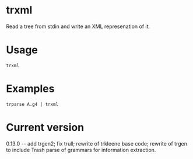 # trxml

Read a tree from stdin and write an XML represenation of it.

# Usage

    trxml

# Examples

    trparse A.g4 | trxml

# Current version

0.13.0 -- add trgen2; fix trull; rewrite of trkleene base code; rewrite of trgen to include Trash parse of grammars for information extraction.

